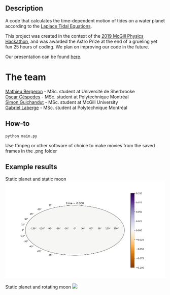 ## Description

A code that calculates the time-dependent motion of tides on a water planet according to the [Laplace Tidal Equations](https://farside.ph.utexas.edu/teaching/336L/Fluid/node170.html).

This project was created in the context of the [2019 McGill Physics Hackathon](https://mcgill-physics-hackathon-2019.devpost.com/), and was awarded the Astro Prize at the end of a grueling yet fun 25 hours of coding.  We plan on improving our code in the future.

Our presentation can be found [here](https://docs.google.com/presentation/d/1e4v-OOaLhNhDVOC3KVcAQqDPKq7CV9Q904R-i-lJ_3E/edit?usp=sharing).

# The team
[Mathieu Bergeron](https://github.com/fasttachyon) - MSc. student at Université de Sherbrooke    
[Oscar Céspedes](https://github.com/oscar-CV) - MSc. student at Polytechnique Montréal            
[Simon Guichandut](https://github.com/simonguichandut) - MSc. student at McGill University            
[Gabriel Laberge](https://github.com/gablabc) - MSc. student at Polytechnique Montréal       

## How-to

    python main.py

Use ffmpeg or other software of choice to make movies from the saved frames in the .png folder

## Example results

Static planet and static moon
![](staticmoon.gif)

Static planet and rotating moon
![](rotatingmoon.gif)

